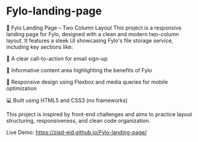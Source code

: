 # Fylo-landing-page
🚀 Fylo Landing Page – Two Column Layout
This project is a responsive landing page for Fylo, designed with a clean and modern two-column layout. It features a sleek UI showcasing Fylo's file storage service, including key sections like:

🧠 A clear call-to-action for email sign-up

📄 Informative content area highlighting the benefits of Fylo

🎨 Responsive design using Flexbox and media queries for mobile optimization

💻 Built using HTML5 and CSS3 (no frameworks)

This project is inspired by front-end challenges and aims to practice layout structuring, responsiveness, and clean code organization.

Live Demo:
https://ziad-eid.github.io/Fylo-landing-page/
